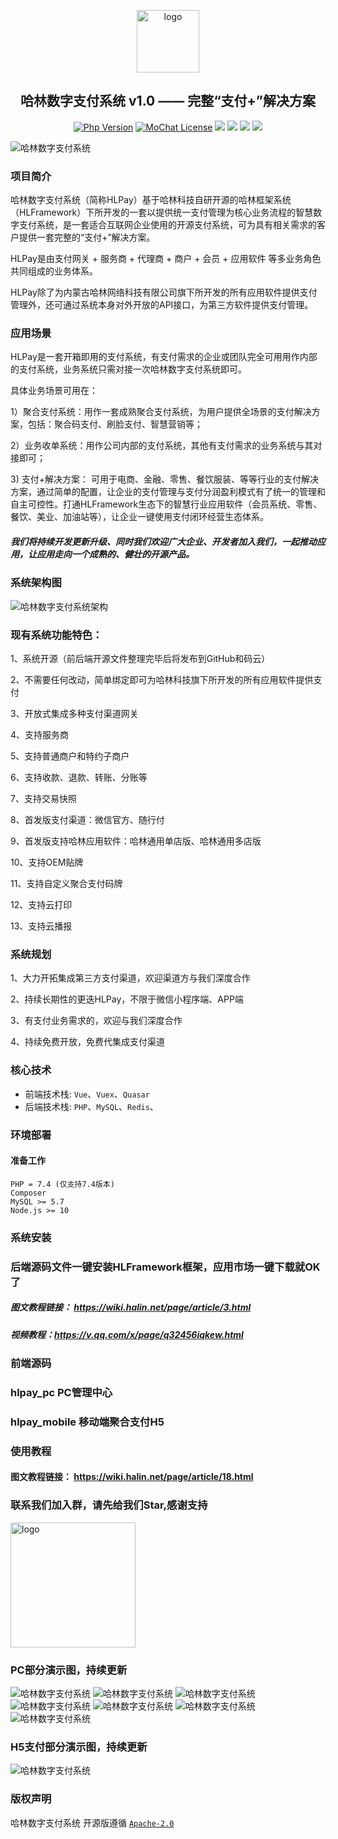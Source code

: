 <p></p>
<p></p>

<p align="center">
  <img alt="logo" src="https://cdn.halin.net/download/logo-300-shadow-1.png" height="100">
</p>
<h2 align="center">哈林数字支付系统 v1.0 —— 完整“支付+”解决方案</h2>

<div align="center">

<a href="https://www.php.net"><img src="https://img.shields.io/badge/php-%3E=7.4-brightgreen.svg?maxAge=2592000" alt="Php Version"></a>
  <a href="https://github.com/mochat-cloud/mochat/blob/master/LICENSE"><img src="https://img.shields.io/github/license/mochat-cloud/mochat.svg?maxAge=2592000" alt="MoChat License"></a> <img src="https://img.shields.io/npm/v/quasar.svg?label=quasar"> <img src="https://img.shields.io/npm/v/%40quasar/app.svg?label=@quasar/app"> <img src="https://img.shields.io/npm/v/%40quasar/cli.svg?label=@quasar/cli"> <img src="https://img.shields.io/npm/v/%40quasar/extras.svg?label=@quasar/extras">

</div>

<p></p>
<p></p>
<p></p>
<p></p>

![哈林数字支付系统](https://cdn.halin.net/download/hlpay/banner-hlpay.jpg)

### 项目简介

 哈林数字支付系统（简称HLPay）基于哈林科技自研开源的哈林框架系统（HLFramework）下所开发的一套以提供统一支付管理为核心业务流程的智慧数字支付系统，是一套适合互联网企业使用的开源支付系统，可为具有相关需求的客户提供一套完整的“支付+”解决方案。

HLPay是由支付网关 + 服务商 + 代理商 + 商户 + 会员 + 应用软件 等多业务角色共同组成的业务体系。

HLPay除了为内蒙古哈林网络科技有限公司旗下所开发的所有应用软件提供支付管理外，还可通过系统本身对外开放的API接口，为第三方软件提供支付管理。

### 应用场景
HLPay是一套开箱即用的支付系统，有支付需求的企业或团队完全可用用作内部的支付系统，业务系统只需对接一次哈林数字支付系统即可。 
<p>具体业务场景可用在：</p>
<p>1）聚合支付系统：用作一套成熟聚合支付系统，为用户提供全场景的支付解决方案，包括：聚合码支付、刷脸支付、智慧营销等；</p>
<p>2）业务收单系统：用作公司内部的支付系统，其他有支付需求的业务系统与其对接即可；</p>
<p>3) 支付+解决方案： 可用于电商、金融、零售、餐饮服装、等等行业的支付解决方案，通过简单的配置，让企业的支付管理与支付分润盈利模式有了统一的管理和自主可控性。打通HLFramework生态下的智慧行业应用软件（会员系统、零售、餐饮、美业、加油站等），让企业一键使用支付闭环经营生态体系。</p>



##### 我们将持续开发更新升级、同时我们欢迎广大企业、开发者加入我们，一起推动应用，让应用走向一个成熟的、健壮的开源产品。

### 系统架构图

![哈林数字支付系统架构](https://cdn.halin.net/download/hlpay/hlpay_frame.png "哈林数字支付系统")

### 现有系统功能特色：

1、系统开源（前后端开源文件整理完毕后将发布到GitHub和码云）

2、不需要任何改动，简单绑定即可为哈林科技旗下所开发的所有应用软件提供支付

3、开放式集成多种支付渠道网关

4、支持服务商

5、支持普通商户和特约子商户

6、支持收款、退款、转账、分账等

7、支持交易快照

8、首发版支付渠道：微信官方、随行付

9、首发版支持哈林应用软件：哈林通用单店版、哈林通用多店版

10、支持OEM贴牌

11、支持自定义聚合支付码牌

12、支持云打印

13、支持云播报

### 系统规划

1、大力开拓集成第三方支付渠道，欢迎渠道方与我们深度合作

2、持续长期性的更迭HLPay，不限于微信小程序端、APP端

3、有支付业务需求的，欢迎与我们深度合作

4、持续免费开放，免费代集成支付渠道

### 核心技术
* 前端技术栈: `Vue`、`Vuex`、`Quasar`
* 后端技术栈: `PHP`、`MySQL`、`Redis`、

### 环境部署
#### 准备工作

```
PHP = 7.4 (仅支持7.4版本)
Composer
MySQL >= 5.7
Node.js >= 10
```

### 系统安装
### 后端源码文件一键安装HLFramework框架，应用市场一键下载就OK了

##### 图文教程链接： https://wiki.halin.net/page/article/3.html

##### 视频教程：https://v.qq.com/x/page/q32456iqkew.html

### 前端源码
### hlpay_pc  PC管理中心
### hlpay_mobile 移动端聚合支付H5

### 使用教程
#### 图文教程链接： https://wiki.halin.net/page/article/18.html

### 联系我们加入群，请先给我们Star,感谢支持

<img alt="logo" src="https://cdn.halin.net/download/qwscrm_kefu.png" height="200">

### PC部分演示图，持续更新
![哈林数字支付系统](https://cdn.halin.net/download/hlpay/hlpay-0.jpg "哈林数字支付系统")
![哈林数字支付系统](https://cdn.halin.net/download/hlpay/hlpay-1.jpg "哈林数字支付系统")
![哈林数字支付系统](https://cdn.halin.net/download/hlpay/hlpay-2.jpg "哈林数字支付系统")
![哈林数字支付系统](https://cdn.halin.net/download/hlpay/hlpay-3.jpg "哈林数字支付系统")
![哈林数字支付系统](https://cdn.halin.net/download/hlpay/hlpay-4.jpg "哈林数字支付系统")
![哈林数字支付系统](https://cdn.halin.net/download/hlpay/hlpay-5.jpg "哈林数字支付系统")
![哈林数字支付系统](https://cdn.halin.net/download/hlpay/hlpay-6.jpg "哈林数字支付系统")

### H5支付部分演示图，持续更新
![哈林数字支付系统](https://cdn.halin.net/download/hlpay/hlpay-7.jpg "哈林数字支付系统")

### 版权声明

哈林数字支付系统 开源版遵循 [`Apache-2.0`](https://github.com/halinkeji/hlpay/blob/master/LICENSE.md ) 
